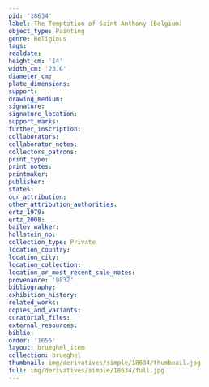```yaml
---
pid: '18634'
label: The Temptation of Saint Anthony (Belgium)
object_type: Painting
genre: Religious
tags: 
realdate: 
height_cm: '14'
width_cm: '23.6'
diameter_cm: 
plate_dimensions: 
support: 
drawing_medium: 
signature: 
signature_location: 
support_marks: 
further_inscription: 
collaborators: 
collaborator_notes: 
collectors_patrons: 
print_type: 
print_notes: 
printmaker: 
publisher: 
states: 
our_attribution: 
other_attribution_authorities: 
ertz_1979: 
ertz_2008: 
bailey_walker: 
hollstein_no: 
collection_type: Private
location_country: 
location_city: 
location_collection: 
location_or_most_recent_sale_notes: 
provenance: '9832'
bibliography: 
exhibition_history: 
related_works: 
copies_and_variants: 
curatorial_files: 
external_resources: 
biblio: 
order: '1655'
layout: brueghel_item
collection: brueghel
thumbnail: img/derivatives/simple/18634/thumbnail.jpg
full: img/derivatives/simple/18634/full.jpg
---
```

